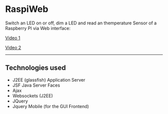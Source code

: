 # RaspiWeb
Switch an LED on or off, dim a LED and read an themperature Sensor of a Raspberry PI via Web interface:

[Video 1](http://youtu.be/g2B0RAzKV1U)

[Video 2](http://youtu.be/G9vlMjjtBhQ)

---

## Technologies used
* J2EE (glassfish) Application Server  
* JSF Java Server Faces  
* Ajax  
* Websockets (J2EE)  
* JQuery  
* Jquery Mobile (for the GUI Frontend)  
